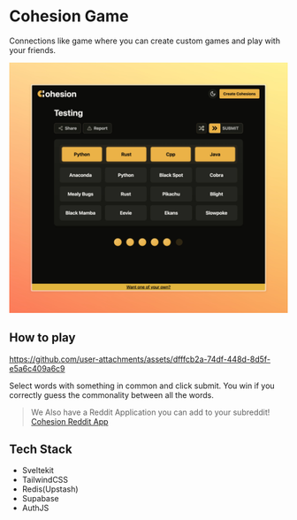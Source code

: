 # Cohesion Game

Connections like game where you can create custom games and play with your friends.

![Cohesion Game](/.github/Cohesion.jpeg)

## How to play

https://github.com/user-attachments/assets/dfffcb2a-74df-448d-8d5f-e5a6c409a6c9

<!-- [![Cohesion Demo](https://img.youtube.com/vi/ndDnEObFi_U/0.jpg)](https://www.youtube.com/watch?v=ndDnEObFi_U) -->

Select words with something in common and click submit. You win if you correctly guess the commonality between all the words.

> We Also have a Reddit Application you can add to your subreddit!
> [Cohesion Reddit App](https://github.com/TejasBhovad/cohesion)

## Tech Stack

-   Sveltekit
-   TailwindCSS
-   Redis(Upstash)
-   Supabase
-   AuthJS
